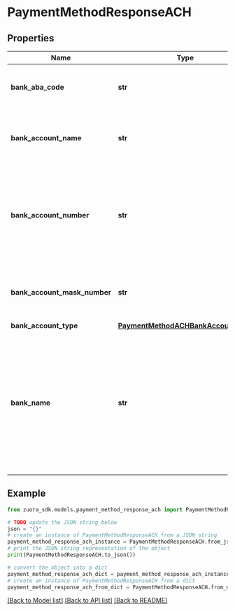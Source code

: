 # PaymentMethodResponseACH


## Properties

Name | Type | Description | Notes
------------ | ------------- | ------------- | -------------
**bank_aba_code** | **str** | The nine-digit routing number or ABA number used by banks. This field is only required if the &#x60;type&#x60; field is set to &#x60;ACH&#x60;.  | [optional] 
**bank_account_name** | **str** | The name of the account holder, which can be either a person or a company. This field is only required if the &#x60;type&#x60; field is set to &#x60;ACH&#x60;.  | [optional] 
**bank_account_number** | **str** | The bank account number associated with the ACH payment. This field is only required if the &#x60;type&#x60; field is set to &#x60;ACH&#x60;. However, for creating tokenized ACH payment methods on  Stripe v2, this field is optional if the &#x60;tokens&#x60; and &#x60;bankAccountMaskNumber&#x60; fields are specified.  | [optional] 
**bank_account_mask_number** | **str** | The masked bank account number associated with the ACH payment. This field is only required if the ACH payment method is created using tokens.  | [optional] 
**bank_account_type** | [**PaymentMethodACHBankAccountType**](PaymentMethodACHBankAccountType.md) |  | [optional] 
**bank_name** | **str** | The name of the bank where the ACH payment account is held. This field is only required if the &#x60;type&#x60; field is set to &#x60;ACH&#x60;.  When creating an ACH payment method on Adyen, this field is required by Zuora but it is not required by Adyen. To create the ACH payment method successfully, specify a real value for this field if you can. If it is not possible to get the real value for it, specify a dummy value.  | [optional] 

## Example

```python
from zuora_sdk.models.payment_method_response_ach import PaymentMethodResponseACH

# TODO update the JSON string below
json = "{}"
# create an instance of PaymentMethodResponseACH from a JSON string
payment_method_response_ach_instance = PaymentMethodResponseACH.from_json(json)
# print the JSON string representation of the object
print(PaymentMethodResponseACH.to_json())

# convert the object into a dict
payment_method_response_ach_dict = payment_method_response_ach_instance.to_dict()
# create an instance of PaymentMethodResponseACH from a dict
payment_method_response_ach_from_dict = PaymentMethodResponseACH.from_dict(payment_method_response_ach_dict)
```
[[Back to Model list]](../README.md#documentation-for-models) [[Back to API list]](../README.md#documentation-for-api-endpoints) [[Back to README]](../README.md)


